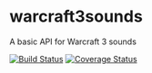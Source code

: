 # warcraft3sounds
A basic API for Warcraft 3 sounds

[![Build Status](https://api.travis-ci.org/Psychopoulet/warcraft3sounds.svg)](https://travis-ci.org/Psychopoulet/warcraft3sounds)
[![Coverage Status](https://coveralls.io/repos/Psychopoulet/warcraft3sounds/badge.svg)](https://coveralls.io/r/Psychopoulet/warcraft3sounds)